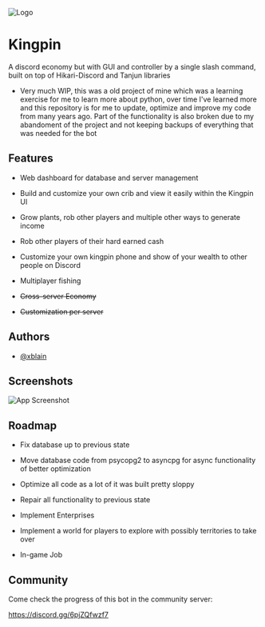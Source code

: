 
![Logo](https://dev-to-uploads.s3.amazonaws.com/uploads/articles/th5xamgrr6se0x5ro4g6.png)


# Kingpin

A discord economy but with GUI and controller by a single slash command, built on top of Hikari-Discord and Tanjun libraries

- Very much WIP, this was a old project of mine which was a learning exercise for me to learn more about python, over time I've learned more and this repository is for me to update, optimize and improve my code from many years ago. Part of the functionality is also broken due to my abandoment of the project and not keeping backups of everything that was needed for the bot


## Features

- Web dashboard for database and server management
- Build and customize your own crib and view it easily within the Kingpin UI
- Grow plants, rob other players and multiple other ways to generate income
- Rob other players of their hard earned cash
- Customize your own kingpin phone and show of your wealth to other people on Discord
- Multiplayer fishing

- ~~Cross-server Economy~~
- ~~Customization per server~~


## Authors

- [@xblain](https://github.com/xblain)


## Screenshots

![App Screenshot](https://via.placeholder.com/468x300?text=App+Screenshot+Here)


## Roadmap

- Fix database up to previous state

- Move database code from psycopg2 to asyncpg for async functionality of better optimization

- Optimize all code as a lot of it was built pretty sloppy

- Repair all functionality to previous state

- Implement Enterprises

- Implement a world for players to explore with possibly territories to take over

- In-game Job

## Community

Come check the progress of this bot in the community server:

https://discord.gg/6pjZQfwzf7

